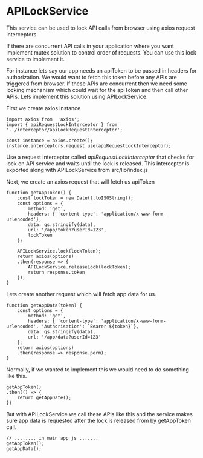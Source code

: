 
# APILockService

This service can be used to lock API calls from browser using axios request interceptors. 

If there are concurrent API calls in your application where you want implement mutex solution to control order of requests. You can use this lock service to implement it.  

For instance lets say our app needs an apiToken to be passed in headers for authorization. We would want to fetch this token before any APIs are triggered from browser. If these APIs are concurrent then we need some locking mechanism which could wait for the apiToken and then call other APIs. Lets implement this solution using APILockService.

First we create axios instance 
```
import axios from  'axios';
import { apiRequestLockInterceptor } from  '../interceptor/apiLockRequestInterceptor'; 

const instance = axios.create();
instance.interceptors.request.use(apiRequestLockInterceptor);
```
Use a request interceptor called *apiRequestLockInterceptor* that checks for lock on API service and waits until the lock is released. This interceptor is exported along with APILockService from src/lib/index.js

Next, we create an axios request that will fetch us apiToken
```
function getAppToken() {
	const lockToken = new Date().toISOString();
	const options = {
		method: 'get',
		headers: { 'content-type': 'application/x-www-form-urlencoded'},
		data: qs.stringify(data),
		url: '/app/token?userId=123',
		lockToken
	};

	APILockService.lock(lockToken);
	return axios(options)
	.then(response => {
		APILockService.releaseLock(lockToken);
		return response.token
	});
}
```
Lets create another request which will fetch app data for us.
```
function getAppData(token) {
	const options = {
		method: 'get',
		headers: { 'content-type': 'application/x-www-form-urlencoded', 'Authorisation': `Bearer ${token}`},
		data: qs.stringify(data),
		url: '/app/data?userId=123'
	};
	return axios(options)
	.then(response => response.perm);
}
```
Normally, if we wanted to implement this we would need to do something like this.
```
getAppToken()
.then(() => {
	return getAppDate();
})
```

But with APILockService we call these APIs like this and the service makes sure app data is requested after the lock is released from by getAppToken call.
```
// ........ in main app js .......
getAppToken();
getAppData();
```


